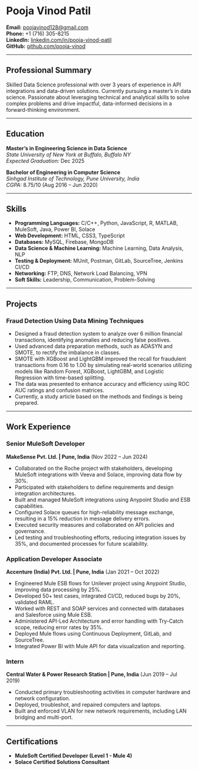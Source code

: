 # Pooja Vinod Patil

**Email:** poojavinod128@gmail.com  
**Phone:** +1 (716) 305-8215  
**LinkedIn:** [linkedin.com/in/pooja-vinod-patil](https://www.linkedin.com/in/pooja-vinod-patil)  
**GitHub:** [github.com/pooja-vinod](https://github.com/pooja-vinod)

---

## Professional Summary

Skilled Data Science professional with over 3 years of experience in API integrations and data-driven solutions. Currently pursuing a master’s in data science. Passionate about leveraging technical and analytical skills to solve complex problems and drive impactful, data-informed decisions in a forward-thinking environment.

---

## Education

**Master’s in Engineering Science in Data Science**  
*State University of New York at Buffalo, Buffalo NY*  
*Expected Graduation:* Dec 2025  

**Bachelor of Engineering in Computer Science**  
*Sinhgad Institute of Technology, Pune University, India*  
*CGPA:* 8.75/10 (Aug 2016 – Jun 2020)

---

## Skills

- **Programming Languages:** C/C++, Python, JavaScript, R, MATLAB, MuleSoft, Java, Power BI, Solace  
- **Web Development:** HTML, CSS3, TypeScript  
- **Databases:** MySQL, Firebase, MongoDB  
- **Data Science & Machine Learning:** Machine Learning, Data Analysis, NLP  
- **Testing & Deployment:** MUnit, Postman, GitLab, SourceTree, Jenkins CI/CD  
- **Networking:** FTP, DNS, Network Load Balancing, VPN  
- **Soft Skills:** Leadership, Communication, Problem-Solving  

---

## Projects

### Fraud Detection Using Data Mining Techniques
- Designed a fraud detection system to analyze over 6 million financial transactions, identifying anomalies and reducing false positives.  
- Used advanced data preparation methods, such as ADASYN and SMOTE, to rectify the imbalance in classes.  
- SMOTE with XGBoost and LightGBM improved the recall for fraudulent transactions from 0.16 to 1.00 by simulating real-world scenarios utilizing models like Random Forest, XGBoost, LightGBM, and Logistic Regression with time-based splitting.  
- The data was presented to enhance accuracy and efficiency using ROC AUC ratings and confusion matrices.  
- Currently, a study article based on the methods and findings is being prepared.  

---

## Work Experience

### **Senior MuleSoft Developer**  
**MakeSense Pvt. Ltd. | Pune, India** (Nov 2022 – Jun 2024)  
- Collaborated on the Roche project with stakeholders, developing MuleSoft integrations with Veeva and Solace, improving data flow by 30%.  
- Participated with stakeholders to define requirements and design integration architectures.  
- Built and managed MuleSoft integrations using Anypoint Studio and ESB capabilities.  
- Configured Solace queues for high-reliability message exchange, resulting in a 15% reduction in message delivery errors.  
- Executed security measures and collaborated on API policies and governance.  
- Led testing and troubleshooting efforts, reducing integration issues by 35%, and documented processes for future scalability.  

### **Application Developer Associate**  
**Accenture (India) Pvt. Ltd. | Pune, India** (Jan 2021 – Oct 2022)  
- Engineered Mule ESB flows for Unilever project using Anypoint Studio, improving data processing by 25%.  
- Developed 50+ test cases, integrated CI/CD, reduced bugs by 20%, validated RAML.  
- Worked with REST and SOAP services and connected with databases and Salesforce using Mule ESB.  
- Administered API-Led Architecture and error handling with Try-Catch scope, reducing error rates by 35%.  
- Deployed Mule flows using Continuous Deployment, GitLab, and SourceTree.  
- Integrated Power BI with Mule API for data visualization and reporting.  

### **Intern**  
**Central Water & Power Research Station | Pune, India** (Jun 2019 – Jul 2019)  
- Conducted primary troubleshooting activities in computer hardware and network configuration.  
- Deployed, troubleshot, and repaired computers and laptops.  
- Built and enforced VLAN for new network requirements, including LAN bridging and multi-port.  

---

## Certifications

- **MuleSoft Certified Developer (Level 1 - Mule 4)**  
- **Solace Certified Solutions Consultant**  
